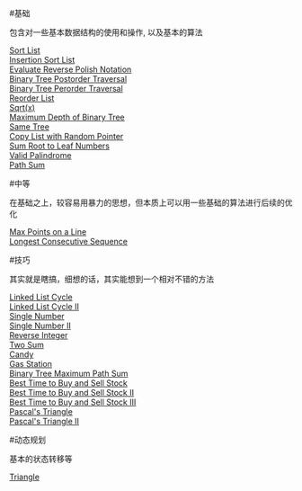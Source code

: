
#基础

包含对一些基本数据结构的使用和操作, 以及基本的算法

[Sort List](http://oj.leetcode.com/problems/sort-list/)   
[Insertion Sort List ](http://oj.leetcode.com/problems/insertion-sort-list/)   
[Evaluate Reverse Polish Notation](http://oj.leetcode.com/problems/evaluate-reverse-polish-notation/)   
[Binary Tree Postorder Traversal](http://oj.leetcode.com/problems/binary-tree-postorder-traversal/)   
[Binary Tree Perorder Traversal](http://oj.leetcode.com/problems/binary-tree-perorder-traversal/)   
[Reorder List](http://oj.leetcode.com/problems/reorder-list/)   
[Sqrt(x)](http://oj.leetcode.com/problems/sqrtx/)   
[Maximum Depth of Binary Tree](http://oj.leetcode.com/problems/maximum-depth-of-binary-tree/)   
[Same Tree](http://oj.leetcode.com/problems/same-tree/)   
[Copy List with Random Pointer](http://oj.leetcode.com/problems/copy-list-with-random-pointer/)   
[Sum Root to Leaf Numbers](http://oj.leetcode.com/problems/sum-root-to-leaf-numbers/)   
[Valid Palindrome](http://oj.leetcode.com/problems/valid-palindrome/)   
[Path Sum](http://oj.leetcode.com/problems/path-sum/)

#中等

在基础之上，较容易用暴力的思想，但本质上可以用一些基础的算法进行后续的优化

[Max Points on a Line](http://oj.leetcode.com/problems/max-points-on-a-line/)   
[Longest Consecutive Sequence](http://oj.leetcode.com/problems/longest-consecutive-sequence/)   

#技巧

其实就是瞎搞，细想的话，其实能想到一个相对不错的方法

[Linked List Cycle](http://oj.leetcode.com/problems/linked-list-cycle/)   
[Linked List Cycle II](http://oj.leetcode.com/problems/linked-list-cycle-ii/)   
[Single Number](http://oj.leetcode.com/problems/single-number/)   
[Single Number II](http://oj.leetcode.com/problems/single-number-ii/)   
[Reverse Integer](http://oj.leetcode.com/problems/reverse-integer/)   
[Two Sum](http://oj.leetcode.com/problems/two-sum/)   
[Candy](http://oj.leetcode.com/problems/candy/)   
[Gas Station](http://oj.leetcode.com/problems/gas-station/)   
[Binary Tree Maximum Path Sum](http://oj.leetcode.com/problems/binary-tree-maximum-path-sum/)   
[Best Time to Buy and Sell Stock](http://oj.leetcode.com/problems/best-time-to-buy-and-sell-stock/)   
[Best Time to Buy and Sell Stock II](http://oj.leetcode.com/problems/best-time-to-buy-and-sell-stock-ii/)   
[Best Time to Buy and Sell Stock III](http://oj.leetcode.com/problems/best-time-to-buy-and-sell-stock-iii/)   
[Pascal's Triangle](http://oj.leetcode.com/problems/pascals-triangle/)   
[Pascal's Triangle II](http://oj.leetcode.com/problems/pascals-triangle-ii/)

#动态规划

基本的状态转移等

[Triangle](http://oj.leetcode.com/problems/triangle/)